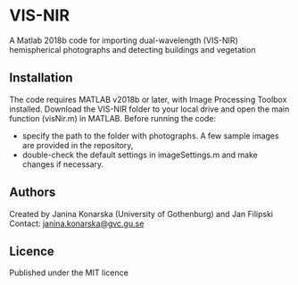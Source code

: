 # VIS-NIR
A Matlab 2018b code for importing dual-wavelength (VIS-NIR) hemispherical photographs and detecting buildings and vegetation

## Installation
The code requires MATLAB v2018b or later, with Image Processing Toolbox installed.
Download the VIS-NIR folder to your local drive and open the main function (visNir.m) in MATLAB. Before running the code:
* specify the path to the folder with photographs. A few sample images are provided in the repository,
* double-check the default settings in imageSettings.m and make changes if necessary.

## Authors
Created by Janina Konarska (University of Gothenburg) and Jan Filipski
Contact: janina.konarska@gvc.gu.se

## Licence
Published under the MIT licence